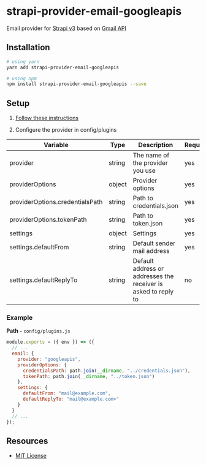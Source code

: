 # strapi-provider-email-googleapis

Email provider for [Strapi v3](https://github.com/strapi/strapi) based on [Gmail API](https://developers.google.com/gmail/api)

## Installation

```bash
# using yarn
yarn add strapi-provider-email-googleapis

# using npm
npm install strapi-provider-email-googleapis --save
```

## Setup

1. [Follow these instructions](https://developers.google.com/gmail/api/quickstart/nodejs)

2. Configure the provider in config/plugins

| Variable                        | Type   | Description                                                    | Required | Default              |
| ------------------------------- | ------ | -------------------------------------------------------------- | -------- | -------------------- |
| provider                        | string | The name of the provider you use                               | yes      |                      |
| providerOptions                 | object | Provider options                                               | yes      |                      |
| providerOptions.credentialsPath | string | Path to credentials.json                                       | yes      |                      |
| providerOptions.tokenPath       | string | Path to token.json                                             | yes      |                      |
| settings                        | object | Settings                                                       | yes      |                      |
| settings.defaultFrom            | string | Default sender mail address                                    | yes      |                      |
| settings.defaultReplyTo         | string | Default address or addresses the receiver is asked to reply to | no       | settings.defaultFrom |

### Example

**Path -** `config/plugins.js`

```js
module.exports = ({ env }) => ({
  // ...
  email: {
    provider: "googleapis",
    providerOptions: {
      credentialsPath: path.join(__dirname, "../credentials.json"),
      tokenPath: path.join(__dirname, "../token.json")
    },
    settings: {
      defaultFrom: "mail@example.com",
      defaultReplyTo: "mail@example.com>"
    }
  }
  // ...
});
```

## Resources

- [MIT License](LICENSE.md)
